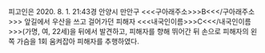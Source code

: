피고인은 2020. 8. 1. 21:43경 안양시 만안구 <<<구아래주소>>>B<<</구아래주소>>> 앞길에서 우산을 쓰고 걸어가던 피해자 <<<내국인이름>>>C<<</내국인이름>>>(가명, 여, 22세)을 뒤에서 발견하고, 피해자를 향해 뛰어간 뒤 손으로 피해자의 왼쪽 가슴을 1회 움켜잡아 피해자를 추행하였다.
